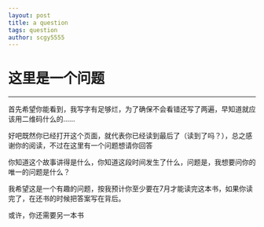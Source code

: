 ```yaml
---
layout: post
title: a question
tags: question
author: scgy5555
---
```


# 这里是一个问题

- - -

首先希望你能看到，我写字有足够烂，为了确保不会看错还写了两遍，早知道就应该用二维码什么的……   

好吧既然你已经打开这个页面，就代表你已经读到最后了（读到了吗？），总之感谢你的阅读，不过在这里有一个问题想请你回答   

你知道这个故事讲得是什么，你知道这段时间发生了什么，问题是，我想要问你的唯一的问题是什么？   

我希望这是一个有趣的问题，按我预计你至少要在7月才能读完这本书，如果你读完了，在还书的时候把答案写在背后。   

或许，你还需要另一本书